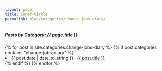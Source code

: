 ```yaml
---
layout: page
title: Inner-Circle
permalink: blog/categories/change-jobs-diary/
---
```


<h5>Posts by Category: {{ page.title }}</h5>

<div class="card">
  {% for post in site.categories.change-jobs-diary %}
    {% if post.categories contains "change-jobs-diary" %}
      <li class="category-posts">
        <span>{{ post.date | date_to_string }}</span>
        &nbsp;
        <a href="{{ post.url }}">{{ post.title }}</a>
      </li>
    {% endif %}
  {% endfor %}
</div>
